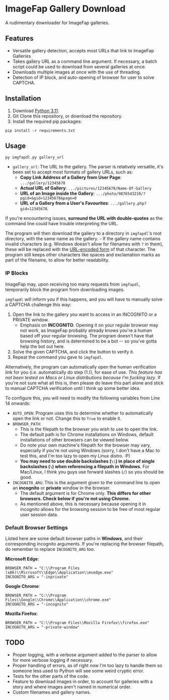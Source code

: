 # ImageFap Gallery Download

A rudimentary downloader for ImageFap galleries. 

## Features
- Versatile gallery detection, accepts most URLs that link to ImageFap Galleries
- Takes gallery URL as a command line argument. If necessary, a batch script could be used to download from several galleries at once.
- Downloads multiple images at once with the use of threading.
- Detection of IP block, and auto-opening of browser for user to solve CAPTCHA.

## Installation
1. Download [Python 3.11](https://www.python.org/downloads/).
2. Git Clone this repository, or download the repository.
3. Install the required pip packages:
```
pip install -r requirements.txt
```

## Usage
```
py imgfapdl.py gallery_url
```

- `gallery_url`: The URL to the gallery. The parser is relatively versatile, it's been set to accept most formats of gallery URLs, such as:
    - **Copy Link Address of a Gallery from User Page**: `.../gallery/12345678`
    - **Actual URL of Gallery**: `.../pictures/12345678/Name-Of-Gallery`
    - **URL of an Image inside the Gallery**: `.../photo/9876543210/?pgid=&gid=12345678&page=0`
    - **URL of a Gallery from a User's Favourites**: `.../gallery.php?gid=12345678`.

If you're encountering issues, **surround the URL with double-quotes** as the command line could have trouble interpreting the URL.
    
The program will then download the gallery to a directory in `imgfapdl`'s root directory, with the same name as the gallery. 
    - If the gallery name contains invalid characters (e.g. Windows doesn't allow for filenames with `?` in them), these will be replaced with the [URL-encoded form](https://en.wikipedia.org/wiki/URL_encoding) of that character. The program still keeps other characters like spaces and exclamation marks as part of the filename, to allow for better readability.

### IP Blocks
ImageFap may, upon receiving too many requests from `imgfapdl`, temporarily block the program from downloading images.

`imgfapdl` will inform you if this happens, and you will have to manually solve a CAPTCHA challenge this way:
1. Open the link to the gallery you want to access in an INCOGNITO or a PRIVATE window.
    - Emphasis on **INCOGNITO**. Opening it on your regular browser may not work, as ImageFap probably already knows you're a human based off your regular browsing. The program doesn't have that browsing history, and is determined to be a bot -- so you've gotta help the bot out here.
2. Solve the given CAPTCHA, and click the button to verify it.
3. Repeat the command you gave to `imgfapdl`.

Alternatively, the program can automatically open the human verification link for you (i.e. automatically do step (1.)), for ease of use. *This feature has not been tested on Macs or Linux distributions because I'm fucking lazy*. If you're not sure what all this is, then please do leave this part alone and stick to manual CAPTCHA verification until I think up some better idea.

To configure this, you will need to modify the following variables from Line 14 onwards:
- `AUTO_OPEN`: Program uses this to determine whether to automatically open the link or not. Change this to `True` to enable it.
- `BROWSER_PATH`: 
    - This is the filepath to the browser you wish to use to open the link. 
    - The default path is for Chrome installations on Windows, default installations of other browsers can be viewed below. 
    - Do note your own machine's filepath for the browser may vary, especially if you're not using Windows (sorry, I don't have a Mac to test this, and I'm too lazy to open my Linux distro. :P)
    - **You may need to use double backslashes (`\\`) in place of single backslashes (`\`) when referencing a filepath in Windows**. For Mac/Linux, I think you guys use forward slashes (`/`) so you should be good.
- `INCOGNITO_ARG`: This is the argument given to the command line to open an **incognito** or **private** window in the browser.
    - The default argument is for Chrome only. **This differs for other browsers. Check below if you're not using Chrome.**
    - As mentioned above, this is necessary because opening it in incognito allows for the browsing session to be free of most regular user session data. 

### Default Browser Settings
Listed here are some default browser paths in **Windows**, and their corresponding incognito arguments. If you're replacing the browser filepath, do remember to replace `INCOGNITO_ARG` too.

**Microsoft Edge**:    
```
BROWSER_PATH = "C:\\Program Files (x86)\\Microsoft\\Edge\\Application\\msedge.exe"
INCOGNITO_ARG = "-inprivate"
```

**Google Chrome**:    
```
BROWSER_PATH = "C:\\Program Files\\Google\\Chrome\\Application\\chrome.exe"
INCOGNITO_ARG = "-incognito"
```

**Mozilla Firefox**:    
```
BROWSER_PATH = "C:\\Program Files\\Mozilla Firefox\\firefox.exe"
INCOGNITO_ARG = "-private-window"
```

## TODO
- Proper logging, with a verbose argument added to the parser to allow for more verbose logging if necessary.
- Proper handling of errors, as of right now I'm too lazy to handle them so someone less used to Python will see some weird cryptic error. 
- Tests for the other parts of the code.
- Feature to download images in order, to account for galleries with a story and where images aren't named in numerical order.
- Custom filenames and gallery names.

